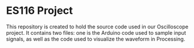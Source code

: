 # ES116 Project

This repository is created to hold the source code used in our Oscilloscope project. It contains two files: one is the Arduino code used to sample input signals, as well as the code used to visualize the waveform in Processing.
